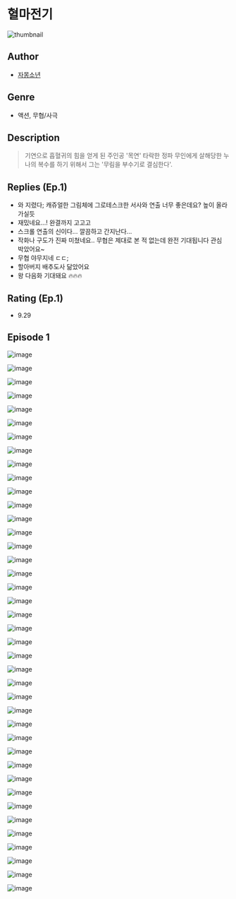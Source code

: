 # 혈마전기
![thumbnail](https://image-comic.pstatic.net/user_contents_data/challenge_comic/2023/05/23/359968/upload_3546083566435054692_480x623.jpeg)

## Author
- [자몽소년](https://comic.naver.com/artistTitle?id=359968)

## Genre
- 액션, 무협/사극

## Description
> 기연으로 흡혈귀의 힘을 얻게 된 주인공 '목연' 타락한 정파 무인에게 살해당한 누나의 복수를 하기 위해서 그는 '무림을 부수기로 결심한다'.

## Replies (Ep.1)
- 와 지렸다; 캐쥬얼한 그림체에 그로테스크한 서사와 연출 너무 좋은데요? 높이 올라가실듯
- 재밌네요...! 완결까지 고고고
- 스크롤 연출의 신이다... 깔끔하고 간지난다...
- 작화나 구도가 진짜 미쳤네요.. 무협은 제대로 본 적 없는데 완전 기대됩니다 관심 박았어요~
- 무협 야무지네 ㄷㄷ;
- 할아버지 배추도사 닮았어요
- 왕 다음화 기대돼요 🔥🔥🔥

## Rating (Ep.1)
- 9.29

## Episode 1
![image](https://image-comic.pstatic.net/user_contents_data/challenge_comic/2023/05/23/359968/upload_7148401388579938871.jpeg)

![image](https://image-comic.pstatic.net/user_contents_data/challenge_comic/2023/05/23/359968/upload_3474352712003707190.jpeg)

![image](https://image-comic.pstatic.net/user_contents_data/challenge_comic/2023/05/23/359968/upload_3906084761574061153.jpeg)

![image](https://image-comic.pstatic.net/user_contents_data/challenge_comic/2023/05/23/359968/upload_3991375867868755763.jpeg)

![image](https://image-comic.pstatic.net/user_contents_data/challenge_comic/2023/05/23/359968/upload_7233450812014539060.jpeg)

![image](https://image-comic.pstatic.net/user_contents_data/challenge_comic/2023/05/23/359968/upload_7161627623631958577.jpeg)

![image](https://image-comic.pstatic.net/user_contents_data/challenge_comic/2023/05/23/359968/upload_7291667791444391222.jpeg)

![image](https://image-comic.pstatic.net/user_contents_data/challenge_comic/2023/05/23/359968/upload_4135202094165681254.jpeg)

![image](https://image-comic.pstatic.net/user_contents_data/challenge_comic/2023/05/23/359968/upload_4123155836923229281.jpeg)

![image](https://image-comic.pstatic.net/user_contents_data/challenge_comic/2023/05/23/359968/upload_3544722366630279013.jpeg)

![image](https://image-comic.pstatic.net/user_contents_data/challenge_comic/2023/05/23/359968/upload_3546975455048710497.jpeg)

![image](https://image-comic.pstatic.net/user_contents_data/challenge_comic/2023/05/23/359968/upload_3976733868332299361.jpeg)

![image](https://image-comic.pstatic.net/user_contents_data/challenge_comic/2023/05/23/359968/upload_7377847509359801648.jpeg)

![image](https://image-comic.pstatic.net/user_contents_data/challenge_comic/2023/05/23/359968/upload_7089009090373247333.jpeg)

![image](https://image-comic.pstatic.net/user_contents_data/challenge_comic/2023/05/23/359968/upload_3474580307350807348.jpeg)

![image](https://image-comic.pstatic.net/user_contents_data/challenge_comic/2023/05/23/359968/upload_7161341553056954213.jpeg)

![image](https://image-comic.pstatic.net/user_contents_data/challenge_comic/2023/05/23/359968/upload_4048797853267616568.jpeg)

![image](https://image-comic.pstatic.net/user_contents_data/challenge_comic/2023/05/23/359968/upload_7234522869386207800.jpeg)

![image](https://image-comic.pstatic.net/user_contents_data/challenge_comic/2023/05/23/359968/upload_3486974010257060195.jpeg)

![image](https://image-comic.pstatic.net/user_contents_data/challenge_comic/2023/05/23/359968/upload_3905803282305606706.jpeg)

![image](https://image-comic.pstatic.net/user_contents_data/challenge_comic/2023/05/23/359968/upload_3702913511973728825.jpeg)

![image](https://image-comic.pstatic.net/user_contents_data/challenge_comic/2023/05/23/359968/upload_7378645758358414649.jpeg)

![image](https://image-comic.pstatic.net/user_contents_data/challenge_comic/2023/05/23/359968/upload_7365182204888244533.jpeg)

![image](https://image-comic.pstatic.net/user_contents_data/challenge_comic/2023/05/23/359968/upload_7016951486922974259.jpeg)

![image](https://image-comic.pstatic.net/user_contents_data/challenge_comic/2023/05/23/359968/upload_3487018901204918884.jpeg)

![image](https://image-comic.pstatic.net/user_contents_data/challenge_comic/2023/05/23/359968/upload_7233116782908813409.jpeg)

![image](https://image-comic.pstatic.net/user_contents_data/challenge_comic/2023/05/23/359968/upload_3689120124980389433.jpeg)

![image](https://image-comic.pstatic.net/user_contents_data/challenge_comic/2023/05/23/359968/upload_7075778670465737267.jpeg)

![image](https://image-comic.pstatic.net/user_contents_data/challenge_comic/2023/05/23/359968/upload_3977072522262032993.jpeg)

![image](https://image-comic.pstatic.net/user_contents_data/challenge_comic/2023/05/23/359968/upload_3833742394863609397.jpeg)

![image](https://image-comic.pstatic.net/user_contents_data/challenge_comic/2023/05/23/359968/upload_7017283742170427959.jpeg)

![image](https://image-comic.pstatic.net/user_contents_data/challenge_comic/2023/05/23/359968/upload_7076109632019118433.jpeg)

![image](https://image-comic.pstatic.net/user_contents_data/challenge_comic/2023/05/23/359968/upload_7221632191589606712.jpeg)

![image](https://image-comic.pstatic.net/user_contents_data/challenge_comic/2023/05/23/359968/upload_3474869272720062777.jpeg)

![image](https://image-comic.pstatic.net/user_contents_data/challenge_comic/2023/05/23/359968/upload_3991094396449076325.jpeg)

![image](https://image-comic.pstatic.net/user_contents_data/challenge_comic/2023/05/23/359968/upload_3832906541849129264.jpeg)

![image](https://image-comic.pstatic.net/user_contents_data/challenge_comic/2023/05/23/359968/upload_3546134148197790818.jpeg)

![image](https://image-comic.pstatic.net/user_contents_data/challenge_comic/2023/05/23/359968/upload_7291718344081958497.jpeg)

![image](https://image-comic.pstatic.net/user_contents_data/challenge_comic/2023/05/23/359968/upload_7089010395305160803.jpeg)

![image](https://image-comic.pstatic.net/user_contents_data/challenge_comic/2023/05/23/359968/upload_7004053327376888369.jpeg)
